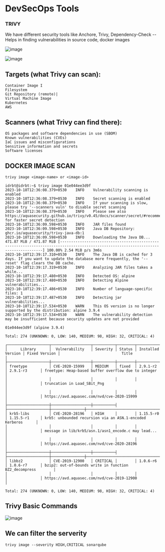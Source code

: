# DevSecOps Tools

### TRIVY 
We have different security tools like Anchore, Trivy, Dependency-Check -- Helps in finding vulnerabilities in source code, docker images 

![image](https://github.com/pavankumar0077/Complete-DevOps/assets/40380941/c4f88885-a982-4854-a089-e91019803c3c)

![image](https://github.com/pavankumar0077/Complete-DevOps/assets/40380941/7b8f002e-2639-4a2a-abec-6495a9a7f070)

Targets (what Trivy can scan):
--
```
Container Image I
Filesystem
Git Repository (remote)|
Virtual Machine Image
Kubernetes
AWS
```

Scanners (what Trivy can find there):
--
```
OS packages and software dependencies in use (SBOM)
Known vulnerabilities (CVEs)
IaC issues and misconfigurations
Sensitive information and secrets
Software licenses
```

DOCKER IMAGE SCAN
--
``` trivy image <image-name> or <image-id> ```
```
idrbt@idrbt:~$ trivy image 01e044ee3d9f
2023-10-18T12:36:08.379+0530	INFO	Vulnerability scanning is enabled
2023-10-18T12:36:08.379+0530	INFO	Secret scanning is enabled
2023-10-18T12:36:08.379+0530	INFO	If your scanning is slow, please try '--scanners vuln' to disable secret scanning
2023-10-18T12:36:08.379+0530	INFO	Please see also https://aquasecurity.github.io/trivy/v0.45/docs/scanner/secret/#recommendation for faster secret detection
2023-10-18T12:36:09.598+0530	INFO	JAR files found
2023-10-18T12:36:09.598+0530	INFO	Java DB Repository: ghcr.io/aquasecurity/trivy-java-db:1
2023-10-18T12:36:09.598+0530	INFO	Downloading the Java DB...
471.87 MiB / 471.87 MiB [------------------------------------------------------------------------------------------------------------------------------------] 100.00% 2.54 MiB p/s 3m6s
2023-10-18T12:39:17.310+0530	INFO	The Java DB is cached for 3 days. If you want to update the database more frequently, the '--reset' flag clears the DB cache.
2023-10-18T12:39:17.319+0530	INFO	Analyzing JAR files takes a while...
2023-10-18T12:39:17.480+0530	INFO	Detected OS: alpine
2023-10-18T12:39:17.480+0530	INFO	Detecting Alpine vulnerabilities...
2023-10-18T12:39:17.486+0530	INFO	Number of language-specific files: 1
2023-10-18T12:39:17.487+0530	INFO	Detecting jar vulnerabilities...
2023-10-18T12:39:17.534+0530	WARN	This OS version is no longer supported by the distribution: alpine 3.9.4
2023-10-18T12:39:17.534+0530	WARN	The vulnerability detection may be insufficient because security updates are not provided

01e044ee3d9f (alpine 3.9.4)

Total: 274 (UNKNOWN: 0, LOW: 140, MEDIUM: 98, HIGH: 32, CRITICAL: 4)

┌───────────────────┬──────────────────┬──────────┬────────┬───────────────────┬───────────────┬──────────────────────────────────────────────────────────────┐
│      Library      │  Vulnerability   │ Severity │ Status │ Installed Version │ Fixed Version │                            Title                             │
├───────────────────┼──────────────────┼──────────┼────────┼───────────────────┼───────────────┼──────────────────────────────────────────────────────────────┤
│ freetype          │ CVE-2020-15999   │ MEDIUM   │ fixed  │ 2.9.1-r2          │ 2.9.1-r3      │ freetype: Heap-based buffer overflow due to integer          │
│                   │                  │          │        │                   │               │ truncation in Load_SBit_Png                                  │
│                   │                  │          │        │                   │               │ https://avd.aquasec.com/nvd/cve-2020-15999                   │
├───────────────────┼──────────────────┼──────────┤        ├───────────────────┼───────────────┼──────────────────────────────────────────────────────────────┤
│ krb5-libs         │ CVE-2020-28196   │ HIGH     │        │ 1.15.5-r0         │ 1.15.5-r1     │ krb5: unbounded recursion via an ASN.1-encoded Kerberos      │
│                   │                  │          │        │                   │               │ message in lib/krb5/asn.1/asn1_encode.c may lead...          │
│                   │                  │          │        │                   │               │ https://avd.aquasec.com/nvd/cve-2020-28196                   │
├───────────────────┼──────────────────┼──────────┤        ├───────────────────┼───────────────┼──────────────────────────────────────────────────────────────┤
│ libbz2            │ CVE-2019-12900   │ CRITICAL │        │ 1.0.6-r6          │ 1.0.6-r7      │ bzip2: out-of-bounds write in function BZ2_decompress        │
│                   │                  │          │        │                   │               │ https://avd.aquasec.com/nvd/cve-2019-12900                   │

```
```
Total: 274 (UNKNOWN: 0, LOW: 140, MEDIUM: 98, HIGH: 32, CRITICAL: 4)
```

Trivy Basic Commands
--
![image](https://github.com/pavankumar0077/Complete-DevOps/assets/40380941/f2eb4f3a-8ded-40a9-b3c3-5279e457e5bc)

We can filter the serverity 
--
```
trivy image --severity HIGH,CRITICAL sonarqube
```



